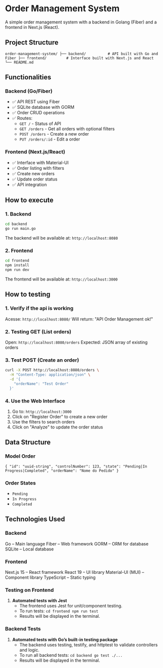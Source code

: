 # Order Management System

A simple order management system with a backend in Golang (Fiber) and a frontend in Next.js (React).

## Project Structure

`
order-management-system/
├── backend/          # API built with Go and Fiber
├── frontend/         # Interface built with Next.js and React
└── README.md
`

## Functionalities

### Backend (Go/Fiber)

- ✅ API REST using Fiber
- ✅ SQLite database with GORM
- ✅ Order CRUD operations
- ✅ Routes:
  - `GET /` - Status of API
  - `GET /orders` - Get all orders with optional filters
  - `POST /orders` - Create a new order
  - `PUT /orders/:id` - Edit a order

### Frontend (Next.js/React)

- ✅ Interface with Material-UI
- ✅ Order listing with filters
- ✅ Create new orders
- ✅ Update order status
- ✅ API integration

## How to execute

### 1. Backend

```bash
cd backend
go run main.go
```

The backend will be available at: `http://localhost:8080`

### 2. Frontend

```bash
cd frontend
npm install
npm run dev
```

The frontend will be available at: `http://localhost:3000`

## How to testing

### 1. Verify if the api is working

Acesse: `http://localhost:8080/`
Will return: "API Order Management ok!"

### 2. Testing GET (List orders)

Open: `http://localhost:8080/orders`
Expected: JSON array of existing orders

### 3. Test POST (Create an order)

```bash
curl -X POST http://localhost:8080/orders \
  -H "Content-Type: application/json" \
  -d '{
    "orderName": "Test Order"
  }'
```

### 4.  Use the Web Interface

1. Go to: `http://localhost:3000`
2. Click on "Register Order" to create a new order
3. Use the filters to search orders
4. Click on "Analyze" to update the order status

## Data Structure

### Model Order

`
{
  "id": "uuid-string",
  "controlNumber": 123,
  "state": "Pending|In Progress|Completed",
  "orderName": "Nome do Pedido"
}
`

### Order States

- `Pending`
- `In Progress`
- `Completed`

## Technologies Used

### Backend

Go – Main language
Fiber – Web framework
GORM – ORM for database
SQLite – Local database

### Frontend

Next.js 15 – React framework
React 19 – UI library
Material-UI (MUI) – Component library
TypeScript – Static typing

### Testing on Frontend

1. **Automated tests with Jest**
   - The frontend uses Jest for unit/component testing.
   - To run tests:
     `
     cd frontend
     npm run test
     `
   - Results will be displayed in the terminal.

### Backend Tests

1. **Automated tests with Go’s built-in testing package**
   - The backend uses testing, testify, and httptest to validate controllers and logic.
   - To run all backend tests:
     `
     cd backend
     go test ./...
     `
   - Results will be displayed in the terminal.
